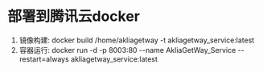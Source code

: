 # 部署到腾讯云docker  
1. 镜像构建: docker build /home/akliagetway -t akliagetway_service:latest
2. 容器运行: docker run -d -p 8003:80 --name AkliaGetWay_Service --restart=always akliagetway_service:latest
